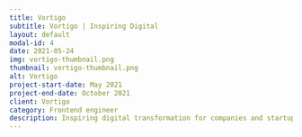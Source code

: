 ```yaml
---
title: Vortigo
subtitle: Vortigo | Inspiring Digital
layout: default
modal-id: 4
date: 2021-05-24
img: vortigo-thumbnail.png
thumbnail: vortigo-thumbnail.png
alt: Vortigo
project-start-date: May 2021
project-end-date: October 2021
client: Vortigo
category: Frontend engineer
description: Inspiring digital transformation for companies and startups.
---
```

